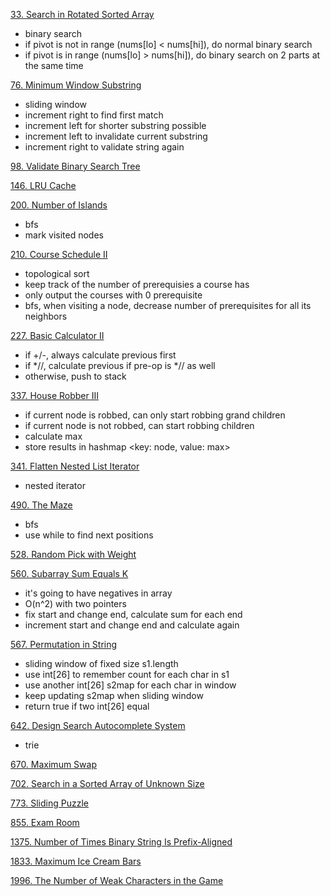 [33. Search in Rotated Sorted Array](https://leetcode.com/problems/search-in-rotated-sorted-array/)
- binary search
- if pivot is not in range (nums[lo] < nums[hi]), do normal binary search
- if pivot is in range (nums[lo] > nums[hi]), do binary search on 2 parts at the same time

[76. Minimum Window Substring](https://leetcode.com/problems/minimum-window-substring/)
- sliding window
- increment right to find first match
- increment left for shorter substring possible
- increment left to invalidate current substring
- increment right to validate string again

[98. Validate Binary Search Tree](https://leetcode.com/problems/validate-binary-search-tree/)

[146. LRU Cache](https://leetcode.com/problems/lru-cache/)

[200. Number of Islands](https://leetcode.com/problems/number-of-islands/)
- bfs
- mark visited nodes

[210. Course Schedule II](https://leetcode.com/problems/course-schedule-ii/)
- topological sort
- keep track of the number of prerequisies a course has
- only output the courses with 0 prerequisite
- bfs, when visiting a node, decrease number of prerequisites for all its neighbors

[227. Basic Calculator II](https://leetcode.com/problems/basic-calculator-ii/)
- if +/-, always calculate previous first
- if *//, calculate previous if pre-op is *// as well
- otherwise, push to stack

[337. House Robber III](https://leetcode.com/problems/house-robber-iii/)
- if current node is robbed, can only start robbing grand children
- if current node is not robbed, can start robbing children
- calculate max
- store results in hashmap <key: node, value: max>

[341. Flatten Nested List Iterator](https://leetcode.com/problems/flatten-nested-list-iterator/)
- nested iterator

[490. The Maze](https://leetcode.com/problems/the-maze/)
- bfs
- use while to find next positions

[528. Random Pick with Weight](https://leetcode.com/problems/random-pick-with-weight/)

[560. Subarray Sum Equals K](https://leetcode.com/problems/subarray-sum-equals-k/)
- it's going to have negatives in array
- O(n^2) with two pointers
- fix start and change end, calculate sum for each end
- increment start and change end and calculate again

[567. Permutation in String](https://leetcode.com/problems/permutation-in-string/)
- sliding window of fixed size s1.length
- use int[26] to remember count for each char in s1
- use another int[26] s2map for each char in window
- keep updating s2map when sliding window
- return true if two int[26] equal

[642. Design Search Autocomplete System](https://leetcode.com/problems/design-search-autocomplete-system/)
- trie

[670. Maximum Swap](https://leetcode.com/problems/maximum-swap/)

[702. Search in a Sorted Array of Unknown Size](https://leetcode.com/problems/search-in-a-sorted-array-of-unknown-size/)

[773. Sliding Puzzle](https://leetcode.com/problems/sliding-puzzle/)

[855. Exam Room](https://leetcode.com/problems/exam-room/)

[1375. Number of Times Binary String Is Prefix-Aligned](https://leetcode.com/problems/number-of-times-binary-string-is-prefix-aligned/)

[1833. Maximum Ice Cream Bars](https://leetcode.com/problems/maximum-ice-cream-bars/)

[1996. The Number of Weak Characters in the Game](https://leetcode.com/problems/the-number-of-weak-characters-in-the-game/)
